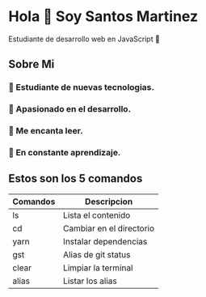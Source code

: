 # Hola 👋 Soy Santos Martinez
Estudiante de desarrollo web en JavaScript :seedling:

## Sobre Mi
### :school: Estudiante de nuevas tecnologias.
### :stars: Apasionado en el desarrollo.
### :notebook: Me encanta leer.
### :shell: En constante aprendizaje.

## Estos son los 5 comandos
|Comandos | Descripcion              | 
|---------| -----------------------  |
|ls       | Lista el contenido       |     
|cd       | Cambiar en el directorio |
|yarn     | Instalar dependencias    |
|gst      | Alias de git status      |
|clear    | Limpiar la terminal      |
|alias    | Listar los alias         |


<!--
**santos1803/santos1803** is a ✨ _special_ ✨ repository because its `README.md` (this file) appears on your GitHub profile.

Here are some ideas to get you started:

- 🔭 I’m currently working on ...
- 🌱 I’m currently learning ...
- 👯 I’m looking to collaborate on ...
- 🤔 I’m looking for help with ...
- 💬 Ask me about ...
- 📫 How to reach me: ...
- 😄 Pronouns: ...
- ⚡ Fun fact: ...
-->
